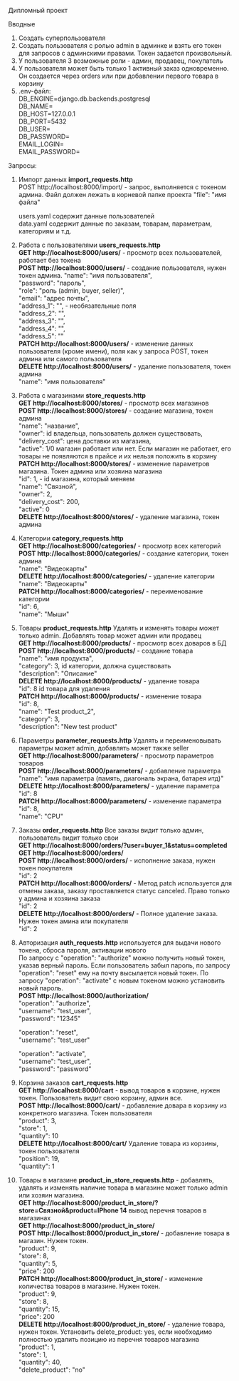 Дипломный проект  


Вводные  
1. Создать суперпользователя  
2. Создать пользователя с ролью admin в админке и взять его токен для запросов с админскими правами. Токен задается произвольный.  
3. У пользователя 3 возможные роли - админ, продавец, покупатель  
4. У пользователя может быть только 1 активный заказ одновременно. Он создается через orders или при добавлении первого товара в корзину  
5. .env-файл:  
    DB_ENGINE=django.db.backends.postgresql  
    DB_NAME=  
    DB_HOST=127.0.0.1  
    DB_PORT=5432  
    DB_USER=  
    DB_PASSWORD=  
    EMAIL_LOGIN=  
    EMAIL_PASSWORD=  
  
  
Запросы:
1. Импорт данных **import_requests.http**  
	POST http://localhost:8000/import/ - запрос, выполняется с токеном админа. Файл должен лежать в корневой папке проекта
	"file": "имя файла"  
	
	users.yaml содержит данные пользователей  
	data.yaml содержит данные по заказам, товарам, параметрам, категориям  и т.д.  

2. Работа с пользователями **users_requests.http**  
	**GET http://localhost:8000/users/** - просмотр всех пользователей, работает без токена  
	**POST http://localhost:8000/users/** - создание пользователя, нужен токен админа.
	    "name": "имя пользователя",  
    	"password": "пароль",  
    	"role": "роль (admin, buyer, seller)",  
    	"email": "адрес почты",  
    	"address_1": "", - необязательные поля  
    	"address_2": "",  
    	"address_3": "",  
    	"address_4": "",  
    	"address_5": ""    	
	**PATCH http://localhost:8000/users/** - изменение данных пользователя (кроме имени), поля как у запроса POST, токен админа или самого пользователя  
	**DELETE http://localhost:8000/users/** - удаление пользователя, токен админа  
		"name": "имя пользователя"  

3. Работа с магазинами **store_requests.http**  
    **GET http://localhost:8000/stores/** - просмотр всех магазинов  
    **POST http://localhost:8000/stores/** - создание магазина, токен админа  
        "name": "название",  
        "owner": id владельца, пользователь должен существовать,  
        "delivery_cost": цена доставки из магазина,  
        "active": 1/0 магазин работает или нет. Если магазин не работает, его товары не появляются в прайсе и их нельзя положить в корзину  
	**PATCH http://localhost:8000/stores/** - изменение параметров магазина. Токен админа или хозяина магазина  
        "id": 1, - id магазина, который меняем   
        "name": "Связной",  
        "owner": 2,  
        "delivery_cost": 200,  
        "active": 0  
	**DELETE http://localhost:8000/stores/** - удаление магазина, токен админа  
  
4. Категории **category_requests.http**  
	**GET http://localhost:8000/categories/** - просмотр всех категорий  
	**POST http://localhost:8000/categories/** - создание категории, токен админа  
		"name": "Видеокарты"  
	**DELETE http://localhost:8000/categories/** - удаление категории  
        "name": "Видеокарты"  
	**PATCH http://localhost:8000/categories/** - переименование категории  
        "id": 6,  
        "name": "Мыши"  
  
5. Товары **product_requests.http** Удалять и изменять товары может только admin. Добавлять товар может админ или продавец  
    **GET http://localhost:8000/products/** - просмотр всех доваров в БД  
    **POST http://localhost:8000/products/** - создание товара  
        "name": "имя продукта",  
        "category": 3, id категории, должна существовать  
        "description": "Описание"  
    **DELETE http://localhost:8000/products/** - удаление товара  
        "id": 8 id товара для удаления  
    **PATCH http://localhost:8000/products/** - изменение товара  
        "id": 8,  
        "name": "Test product_2",  
        "category": 3,  
        "description": "New test product"  
  
6. Параметры **parameter_requests.http** Удалять и переименовывать параметры может admin, добавлять может также seller  
    **GET http://localhost:8000/parameters/** - просмотр параметров товаров  
    **POST http://localhost:8000/parameters/** - добавление параметра  
        "name": "имя параметра (память, диагональ экрана, батарея итд)"  
    **DELETE http://localhost:8000/parameters/** - удаление параметра  
        "id": 8  
    **PATCH http://localhost:8000/parameters/** - изменение параметра  
        "id": 8,  
        "name": "CPU"  
  
7. Заказы **order_requests.http** Все заказы видит только админ, пользователь видит только свои  
    **GET http://localhost:8000/orders/?user=buyer_1&status=completed**  
    **GET http://localhost:8000/orders/**  
    **POST http://localhost:8000/orders/**  - исполнение заказа, нужен токен покупателя  
        "id": 2  
    **PATCH http://localhost:8000/orders/** - Метод patch используется для отмены заказа, заказу проставляется статус canceled. Право только у админа и хозяина заказа  
        "id": 2  
    **DELETE http://localhost:8000/orders/** - Полное удаление заказа. Нужен токен амина или покупателя  
        "id": 2  
  
8. Авторизация **auth_requests.http** используется для выдачи нового токена, сброса пароля, активации нового  
По запросу с "operation": "authorize" можно получить новый токен, указав верный пароль. Если пользователь забыл пароль, по запросу "operation": "reset" ему на почту высылается новый токен. По запросу "operation": "activate" с новым токеном можно установить новый пароль.  
**POST http://localhost:8000/authorization/**  
    "operation": "authorize",  
    "username": "test_user",  
    "password": "12345"  
  
    "operation": "reset",  
    "username": "test_user"  
  
    "operation": "activate",  
    "username": "test_user",  
    "password": "password"  
  
9. Корзина заказов **cart_requests.http**  
**GET http://localhost:8000/cart** - вывод товаров в корзине, нужен токен. Пользователь видит свою корзину, админ все.  
**POST http://localhost:8000/cart/** - добавление довара в корзину из конкретного магазина. Токен пользователя  
    "product": 3,  
    "store": 1,  
    "quantity": 10  
**DELETE  http://localhost:8000/cart/**  Удаление товара из корзины, токен пользователя  
    "position": 19,  
    "quantity": 1  
  
10. Товары в магазине **product_in_store_requests.http** - добавлять, удалять и изменять наличие товара в магазине может только admin или хозяин магазина.  
**GET http://localhost:8000/product_in_store/?store=Связной&product=IPhone 14** вывод перечня товаров в магазинах  
**GET http://localhost:8000/product_in_store/**  
**POST http://localhost:8000/product_in_store/** - добавление товара в магазин. Нужен токен.  
    "product": 9,  
    "store": 8,  
    "quantity": 5,  
    "price": 200  
**PATCH http://localhost:8000/product_in_store/** - изменение количества товаров в магазине. Нужен токен.  
    "product": 9,  
    "store": 8,  
    "quantity": 15,  
    "price": 200  
**DELETE http://localhost:8000/product_in_store/** - удаление товара, нужен токен. Установить delete_product: yes, если необходимо полностью удалить позицию из перечня товаров магазина  
    "product": 1,  
    "store": 1,  
    "quantity": 40,  
    "delete_product": "no"  
